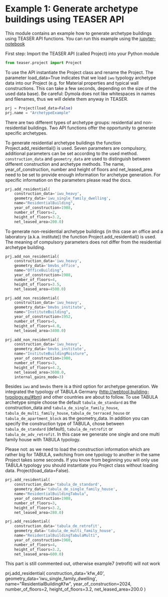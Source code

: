 
# Example 1: Generate archetype buildings using TEASER API
This module contains an example how to generate archetype buildings
using TEASER API functions.
You can run this example using the [jupyter-notebook](https://mybinder.org/v2/gh/RWTH-EBC/TEASER/master?labpath=docs%2Fjupyter_notebooks)

First step: Import the TEASER API (called Project) into your Python
module

```python
from teaser.project import Project
```

To use the API instantiate the Project class and rename the Project. The
parameter load_data=True indicates that we load `iwu` typology archetype
data into our Project (e.g. for Material properties and typical wall
constructions. This can take a few seconds, depending on the size of the
used data base). Be careful: Dymola does not like whitespaces in names and
filenames, thus we will delete them anyway in TEASER.

```python
prj = Project(load_data=False)
prj.name = "ArchetypeExample"
```

There are two different types of archetype groups: residential and
non-residential buildings. Two API functions offer the opportunity to
generate specific archetypes.

To generate residential archetype buildings the function
Project.add_residential() is used. Seven parameters are compulsory,
additional parameters can be set according to the used method. `construction_data`
and `geometry_data` are used to distinguish between different construction and archetype
methods. The name, year_of_construction, number and height of floors
and net_leased_area need to be set to provide enough information for
archetype generation. For specific information on the parameters please
read the docs.

```python
prj.add_residential(
    construction_data='iwu_heavy',
    geometry_data='iwu_single_family_dwelling',
    name="ResidentialBuilding",
    year_of_construction=1988,
    number_of_floors=2,
    height_of_floors=3.2,
    net_leased_area=200.0)
```

To generate non-residential archetype buildings (in this case an
office and a laboratory (a.k.a. institute)) the function
Project.add_residential() is used. The meaning of compulsory parameters
does not differ from the residential archetype building.

```python
prj.add_non_residential(
    construction_data='iwu_heavy',
    geometry_data='bmvbs_office',
    name="OfficeBuilding",
    year_of_construction=1988,
    number_of_floors=4,
    height_of_floors=3.5,
    net_leased_area=4500.0)

prj.add_non_residential(
    construction_data='iwu_heavy',
    geometry_data='bmvbs_institute',
    name="InstituteBuilding",
    year_of_construction=1952,
    number_of_floors=5,
    height_of_floors=4.0,
    net_leased_area=3400.0)

prj.add_non_residential(
    construction_data='iwu_heavy',
    geometry_data='bmvbs_institute',
    name="InstituteBuildingMoisture",
    year_of_construction=1980,
    number_of_floors=3,
    height_of_floors=4.2,
    net_leased_area=3600.0,
    internal_gains_mode=3)
```

Besides `iwu` and `bmvbs` there is a third option for archetype
generation. We integrated the typology of TABULA Germany
(http://webtool.building-typology.eu/#bm) and other countries are about to
follow. To use TABULA archetype simple choose the default `tabula_de_standard` as the construction_data
and `tabula_de_single_family_house`, `tabula_de_multi_family_house`, `tabula_de_terraced_house` or
`tabula_de_apartment_block` as the geometry_data. In addition you can specify the
construction type of TABULA, chose between `tabula_de_standard` (default),
`tabula_de_retrofit` or `tabula_de_adv_retrofit`. In this case we generate one
single and one multi family house with TABULA typology.

Please not: as we need to load the construction information which are
rather big for TABULA, switching from one typology to another in the same
Project takes some seconds. If you know from beginning you will only use
TABULA typology you should instantiate you Project class without loading
data. Project(load_data=False).

```python
prj.add_residential(
    construction_data='tabula_de_standard',
    geometry_data='tabula_de_single_family_house',
    name="ResidentialBuildingTabula",
    year_of_construction=1988,
    number_of_floors=3,
    height_of_floors=3.2,
    net_leased_area=280.0)

prj.add_residential(
    construction_data='tabula_de_retrofit',
    geometry_data='tabula_de_multi_family_house',
    name="ResidentialBuildingTabulaMulti",
    year_of_construction=1960,
    number_of_floors=4,
    height_of_floors=3.2,
    net_leased_area=600.0)
```

This part is still commented out, otherwise example7 (retrofit) will not work

prj.add_residential(
   construction_data='kfw_40',
   geometry_data='iwu_single_family_dwelling',
   name="ResidentialBuildingKfw",
   year_of_construction=2024,
   number_of_floors=2,
   height_of_floors=3.2,
   net_leased_area=200.0
)
